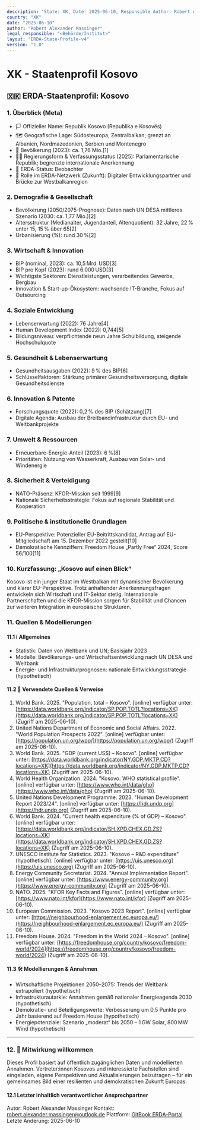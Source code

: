 ```yaml
---
description: "State: XK, Date: 2025-06-10, Responsible Author: Robert Alexander Massinger, if from official or institute: Legal Responsible [Author, Institute, Government]: <Behörde/Institut>"
country: "XK"
date: "2025-06-10"
author: "Robert Alexander Massinger"
legal_responsible: "<Behörde/Institut>"
layout: "ERDA-State-Profile-v4"
version: "1.0"
---
```


# XK - Staatenprofil Kosovo

## 🇽🇰 ERDA-Staatenprofil: Kosovo

### 1. Überblick (Meta)

* 🏳️ Offizieller Name: Republik Kosovo (Republika e Kosovës)
* 🗺️ Geografische Lage: Südosteuropa, Zentralbalkan; grenzt an Albanien, Nordmazedonien, Serbien und Montenegro
* 👥 Bevölkerung (2023): ca. 1,76 Mio.[1]
* 🧑‍⚖️ Regierungsform & Verfassungsstatus (2025): Parlamentarische Republik; begrenzte internationale Anerkennung
* 📅 ERDA-Status: Beobachter
* 🧭 Rolle im ERDA-Netzwerk (Zukunft): Digitaler Entwicklungspartner und Brücke zur Westbalkanregion

### 2. Demografie & Gesellschaft

* Bevölkerung (2050/2075-Prognose): Daten nach UN DESA mittleres Szenario (2030: ca. 1,77 Mio.)[2]
* Altersstruktur (Medianalter, Jugendanteil, Altenquotient): 32 Jahre, 22 % unter 15, 15 % über 65[2]
* Urbanisierung (%): rund 30 %[2]

### 3. Wirtschaft & Innovation

* BIP (nominal, 2023): ca. 10,5 Mrd. USD[3]
* BIP pro Kopf (2023): rund 6.000 USD[3]
* Wichtigste Sektoren: Dienstleistungen, verarbeitendes Gewerbe, Bergbau
* Innovation & Start-up-Ökosystem: wachsende IT-Branche, Fokus auf Outsourcing

### 4. Soziale Entwicklung

* Lebenserwartung (2022): 76 Jahre[4]
* Human Development Index (2022): 0,744[5]
* Bildungsniveau: verpflichtende neun Jahre Schulbildung, steigende Hochschulquote

### 5. Gesundheit & Lebenserwartung

* Gesundheitsausgaben (2022): 9 % des BIP[6]
* Schlüsselfaktoren: Stärkung primärer Gesundheitsversorgung, digitale Gesundheitsdienste

### 6. Innovation & Patente

* Forschungsquote (2022): 0,2 % des BIP (Schätzung)[7]
* Digitale Agenda: Ausbau der Breitbandinfrastruktur durch EU- und Weltbankprojekte

### 7. Umwelt & Ressourcen

* Erneuerbare-Energie-Anteil (2023): 6 %[8]
* Prioritäten: Nutzung von Wasserkraft, Ausbau von Solar- und Windenergie

### 8. Sicherheit & Verteidigung

* NATO-Präsenz: KFOR-Mission seit 1999[9]
* Nationale Sicherheitsstrategie: Fokus auf regionale Stabilität und Kooperation

### 9. Politische & institutionelle Grundlagen

* EU-Perspektive: Potenzieller EU-Beitrittskandidat, Antrag auf EU-Mitgliedschaft am 15. Dezember 2022 gestellt[10]
* Demokratische Kennziffern: Freedom House „Partly Free“ 2024, Score 56/100[11]

### 10. Kurzfassung: „Kosovo auf einen Blick“

Kosovo ist ein junger Staat im Westbalkan mit dynamischer Bevölkerung und klarer EU-Perspektive. Trotz anhaltender Anerkennungsfragen entwickeln sich Wirtschaft und IT-Sektor stetig. Internationale Partnerschaften und die KFOR-Mission sorgen für Stabilität und Chancen zur weiteren Integration in europäische Strukturen.

### 11. Quellen & Modellierungen

#### 11.1 ℹ️ Allgemeines

* Statistik: Daten von Weltbank und UN; Basisjahr 2023
* Modelle: Bevölkerungs- und Wirtschaftsentwicklung nach UN DESA und Weltbank
* Energie- und Infrastrukturprognosen: nationale Entwicklungsstrategie (hypothetisch)

#### 11.2 📎 Verwendete Quellen & Verweise

1. World Bank. 2025. "Population, total – Kosovo". [online] verfügbar unter: [https://data.worldbank.org/indicator/SP.POP.TOTL?locations=XK](https://data.worldbank.org/indicator/SP.POP.TOTL?locations=XK) (Zugriff am 2025-06-10).
2. United Nations Department of Economic and Social Affairs. 2022. "World Population Prospects 2022". [online] verfügbar unter: [https://population.un.org/wpp/](https://population.un.org/wpp/) (Zugriff am 2025-06-10).
3. World Bank. 2025. "GDP (current US$) – Kosovo". [online] verfügbar unter: [https://data.worldbank.org/indicator/NY.GDP.MKTP.CD?locations=XK](https://data.worldbank.org/indicator/NY.GDP.MKTP.CD?locations=XK) (Zugriff am 2025-06-10).
4. World Health Organization. 2024. "Kosovo: WHO statistical profile". [online] verfügbar unter: [https://www.who.int/data/gho](https://www.who.int/data/gho) (Zugriff am 2025-06-10).
5. United Nations Development Programme. 2023. "Human Development Report 2023/24". [online] verfügbar unter: [https://hdr.undp.org](https://hdr.undp.org) (Zugriff am 2025-06-10).
6. World Bank. 2024. "Current health expenditure (% of GDP) – Kosovo". [online] verfügbar unter: [https://data.worldbank.org/indicator/SH.XPD.CHEX.GD.ZS?locations=XK](https://data.worldbank.org/indicator/SH.XPD.CHEX.GD.ZS?locations=XK) (Zugriff am 2025-06-10).
7. UNESCO Institute for Statistics. 2023. "Kosovo – R&D expenditure" (hypothetisch). [online] verfügbar unter: [https://uis.unesco.org](https://uis.unesco.org) (Zugriff am 2025-06-10).
8. Energy Community Secretariat. 2024. "Annual Implementation Report". [online] verfügbar unter: [https://www.energy-community.org](https://www.energy-community.org) (Zugriff am 2025-06-10).
9. NATO. 2025. "KFOR Key Facts and Figures". [online] verfügbar unter: [https://www.nato.int/kfor](https://www.nato.int/kfor) (Zugriff am 2025-06-10).
10. European Commission. 2023. "Kosovo 2023 Report". [online] verfügbar unter: [https://neighbourhood-enlargement.ec.europa.eu/](https://neighbourhood-enlargement.ec.europa.eu/) (Zugriff am 2025-06-10).
11. Freedom House. 2024. "Freedom in the World 2024 – Kosovo". [online] verfügbar unter: [https://freedomhouse.org/country/kosovo/freedom-world/2024](https://freedomhouse.org/country/kosovo/freedom-world/2024) (Zugriff am 2025-06-10).

#### 11.3 🛠️ Modellierungen & Annahmen

* Wirtschaftliche Projektionen 2050–2075: Trends der Weltbank extrapoliert (hypothetisch)
* Infrastrukturautarkie: Annahmen gemäß nationaler Energieagenda 2030 (hypothetisch)
* Demokratie- und Beteiligungswerte: Verbesserung um 0,5 Punkte pro Jahr basierend auf Freedom House (hypothetisch)
* Energiepotenziale: Szenario „moderat“ bis 2050 – 1 GW Solar, 800 MW Wind (hypothetisch)

***

### 12. 🤝 Mitwirkung willkommen

Dieses Profil basiert auf öffentlich zugänglichen Daten und modellierten Annahmen. Vertreter:innen Kosovos und interessierte Fachstellen sind eingeladen, eigene Perspektiven und Aktualisierungen beizutragen – für ein gemeinsames Bild einer resilienten und demokratischen Zukunft Europas.

#### 12.1 Letzter inhaltlich verantwortlicher Ansprechpartner
Autor: Robert Alexander Massinger
Kontakt: [robert.alexander.massinger@outlook.de](mailto:robert.alexander.massinger@outlook.de)
Plattform: [GitBook ERDA-Portal](https://app.gitbook.com/o/nt9tg4PqKZ12DXO9pou1/s/vUquUrXlP5zeuZ20Fboy/)
Letzte Änderung: 2025-06-10
